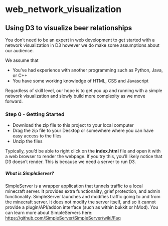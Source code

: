 # web_network_visualization

## Using D3 to visualize beer relationships

You don’t need to be an expert in web development to get started with a network visualization in D3 however we do make some assumptions about our audience.

We assume that
* You’ve had experience with another programming such as Python, Java, or C++
* You have some working knowledge of HTML, CSS and Javascript

Regardless of skill level, our hope is to get you up and running with a simple network visualization and slowly build more complexity as we move forward.

### Step 0 - Getting Started
* Download the zip file to this project to your local computer
* Drag the zip file to your Desktop or somewhere where you can have easy access to the files
* Unzip the files	

Typically, you’d be able to right click on the **index.html** file and open it with a web browser to render the webpage. If you try this, you’ll likely notice that D3 doesn’t render. This is because we need a server to run D3.

##### What is SimpleServer?
SimpleServer is a wrapper application that tunnels traffic to a local minecraft server. It provides extra functionality, grief protection, and admin functionality. SimpleServer launches and modifies traffic going to and from the minecraft server. It does not modify the server itself, and so it cannot provide a plugin/API/addon interface (such as within bukkit or hMod). 
You can learn more about SimpleServers here: https://github.com/SimpleServer/SimpleServer/wiki/Faq

